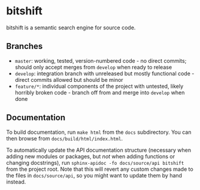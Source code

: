 bitshift
========

bitshift is a semantic search engine for source code.

Branches
--------

- `master`: working, tested, version-numbered code - no direct commits; should
  only accept merges from `develop` when ready to release
- `develop`: integration branch with unreleased but mostly functional code -
  direct commits allowed but should be minor
- `feature/*`: individual components of the project with untested, likely
  horribly broken code - branch off from and merge into `develop` when done

Documentation
-------------

To build documentation, run `make html` from the `docs` subdirectory. You can
then browse from `docs/build/html/index.html`.

To automatically update the API documentation structure (necessary when adding
new modules or packages, but *not* when adding functions or changing
docstrings), run `sphinx-apidoc -fo docs/source/api bitshift` from the project
root. Note that this will revert any custom changes made to the files in
`docs/source/api`, so you might want to update them by hand instead.
